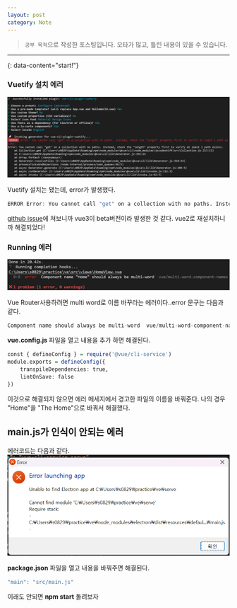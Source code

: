 ```yaml
---
layout: post
category: Note
---
```

> `공부 목적`으로 작성한 포스팅입니다. 오타가 많고, 틀린 내용이 있을 수 있습니다.
---
{: data-content="start!"}

### Vuetify 설치 에러

![error3](./image/error3.png)

Vuetify 설치는 됐는데, error가 발생했다.
```r
ERROR Error: You cannot call "get" on a collection with no paths. Instead, check the "length" property first to verify at least 1 path exists.
```

[github issue][issue]에 쳐보니까 vue3이 beta버전이라 발생한 것 같다. vue2로 재설치하니까 해결되었다!

### Running 에러

![error2](./image/error2.png)

Vue Router사용하려면 multi word로 이름 바꾸라는 에러이다..error 문구는 다음과 같다.

```r
Component name should always be multi-word  vue/multi-word-component-names
```

**vue.config.js** 파일을 열고 내용을 추가 하면 해결된다.

```r
const { defineConfig } = require('@vue/cli-service')
module.exports = defineConfig({
    transpileDependencies: true,
    lintOnSave: false
})
```

이것으로 해결되지 않으면 에러 메세지에서 경고한 파일의 이름을 바꿔준다.
나의 경우 "Home"을 "The Home"으로 바꿔서 해결했다.

## main.js가 인식이 안되는 에러

에러코드는 다음과 같다.
![error4](./image/error4.png)

**package.json** 파일을 열고 내용을 바꿔주면 해결된다.

```r
"main": "src/main.js"
```

이래도 안되면 **npm start** 돌려보자


[issue]: https://github.com/vuetifyjs/vue-cli-plugins/issues/140

